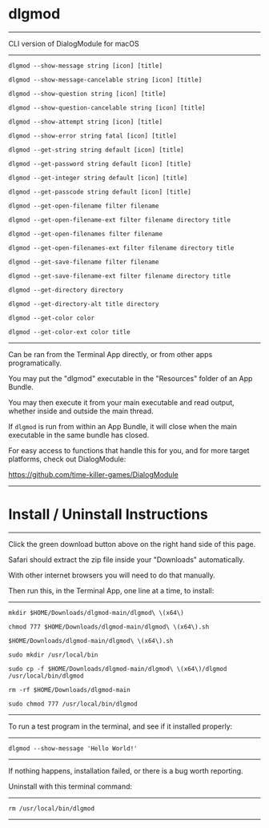 # dlgmod

--------------------------------------------------------------------------------------

CLI version of DialogModule for macOS

--------------------------------------------------------------------------------------

`dlgmod --show-message string [icon] [title]`

`dlgmod --show-message-cancelable string [icon] [title]`

`dlgmod --show-question string [icon] [title]`

`dlgmod --show-question-cancelable string [icon] [title]`

`dlgmod --show-attempt string [icon] [title]`

`dlgmod --show-error string fatal [icon] [title]`

`dlgmod --get-string string default [icon] [title]`

`dlgmod --get-password string default [icon] [title]`

`dlgmod --get-integer string default [icon] [title]`

`dlgmod --get-passcode string default [icon] [title]`

`dlgmod --get-open-filename filter filename`

`dlgmod --get-open-filename-ext filter filename directory title`

`dlgmod --get-open-filenames filter filename`

`dlgmod --get-open-filenames-ext filter filename directory title`

`dlgmod --get-save-filename filter filename`

`dlgmod --get-save-filename-ext filter filename directory title`

`dlgmod --get-directory directory`

`dlgmod --get-directory-alt title directory`

`dlgmod --get-color color`

`dlgmod --get-color-ext color title`

--------------------------------------------------------------------------------------

Can be ran from the Terminal App directly, or from other apps programatically.

You may put the "dlgmod" executable in the "Resources" folder of an App Bundle.

You may then execute it from your main executable and read output, whether inside and outside the main thread.

If `dlgmod` is run from within an App Bundle, it will close when the main executable in the same bundle has closed.

For easy access to functions that handle this for you, and for more target platforms, check out DialogModule:

https://github.com/time-killer-games/DialogModule

--------------------------------------------------------------------------------------

# Install / Uninstall Instructions

--------------------------------------------------------------------------------------

Click the green download button above on the right hand side of this page. 

Safari should extract the zip file inside your "Downloads" automatically. 

With other internet browsers you will need to do that manually.

Then run this, in the Terminal App, one line at a time, to install:

--------------------------------------------------------------------------------------

`mkdir $HOME/Downloads/dlgmod-main/dlgmod\ \(x64\)`

`chmod 777 $HOME/Downloads/dlgmod-main/dlgmod\ \(x64\).sh`

`$HOME/Downloads/dlgmod-main/dlgmod\ \(x64\).sh`

`sudo mkdir /usr/local/bin`

`sudo cp -f $HOME/Downloads/dlgmod-main/dlgmod\ \(x64\)/dlgmod /usr/local/bin/dlgmod`

`rm -rf $HOME/Downloads/dlgmod-main`

`sudo chmod 777 /usr/local/bin/dlgmod`

--------------------------------------------------------------------------------------

To run a test program in the terminal, and see if it installed properly:

--------------------------------------------------------------------------------------

`dlgmod --show-message 'Hello World!'`

--------------------------------------------------------------------------------------

If nothing happens, installation failed, or there is a bug worth reporting.

Uninstall with this terminal command:

--------------------------------------------------------------------------------------

`rm /usr/local/bin/dlgmod`

--------------------------------------------------------------------------------------

